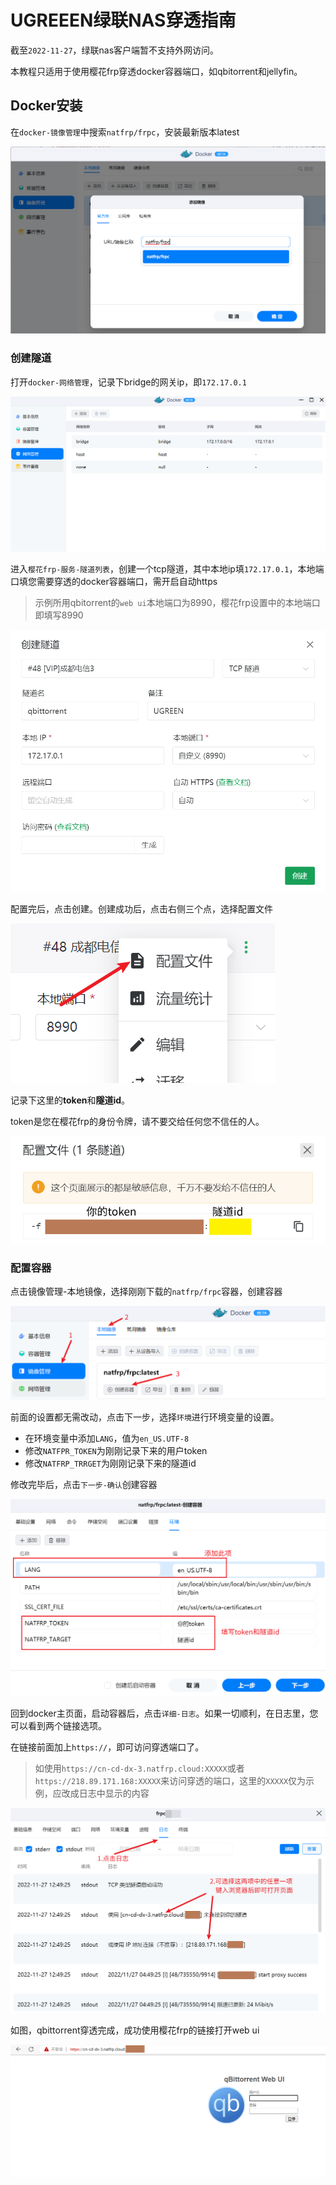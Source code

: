 # UGREEEN绿联NAS穿透指南

截至`2022-11-27`，绿联nas客户端暂不支持外网访问。

本教程只适用于使用樱花frp穿透docker容器端口，如qbitorrent和jellyfin。

## Docker安装

在`docker-镜像管理`中搜索`natfrp/frpc`，安装最新版本latest

![ugreen-add-docker-img](./_images/ugreen-add-docker-img.png)


### 创建隧道

打开`docker-网络管理`，记录下bridge的网关ip，即`172.17.0.1`

![ugreen-docker-bridge](./_images/ugreen-docker-bridge.png)


进入`樱花frp-服务-隧道列表`，创建一个tcp隧道，其中本地ip填`172.17.0.1`，本地端口填您需要穿透的docker容器端口，需开启自动https

>示例所用qbitorrent的`web ui`本地端口为8990，樱花frp设置中的本地端口即填写8990


![ugreen-add-tcp](./_images/ugreen-add-tcp.png)

配置完后，点击创建。创建成功后，点击右侧三个点，选择配置文件

![ugreen-tcp-settings](./_images/ugreen-tcp-settings.png)

记录下这里的**token**和**隧道id**。

token是您在樱花frp的身份令牌，请不要交给任何您不信任的人。

![ugreen-token-id](./_images/ugreen-token-id.png)

### 配置容器

点击镜像管理-本地镜像，选择刚刚下载的`natfrp/frpc`容器，创建容器

![ugreen-docker-settings-1](./_images/ugreen-docker-settings-1.png)

前面的设置都无需改动，点击下一步，选择`环境`进行环境变量的设置。

* 在环境变量中添加`LANG`，值为`en_US.UTF-8`
* 修改`NATFPR_TOKEN`为刚刚记录下来的用户token
* 修改`NATFRP_TRRGET`为刚刚记录下来的隧道id

修改完毕后，点击`下一步-确认`创建容器

![ugreen-docker-settings-2](./_images/ugreen-docker-settings-2.png)

回到docker主页面，启动容器后，点击`详细-日志`。如果一切顺利，在日志里，您可以看到两个链接选项。

在链接前面加上`https://`，即可访问穿透端口了。

>如使用`https://cn-cd-dx-3.natfrp.cloud:XXXXX`或者`https://218.89.171.168:XXXXX`来访问穿透的端口，这里的`XXXXX`仅为示例，应改成日志中显示的内容

![ugreen-docker-settings-3](./_images/ugreen-docker-settings-3.png)

如图，qbittorrent穿透完成，成功使用樱花frp的链接打开web ui

![ugreen-docker-settings-4](./_images/ugreen-docker-settings-4.png)
